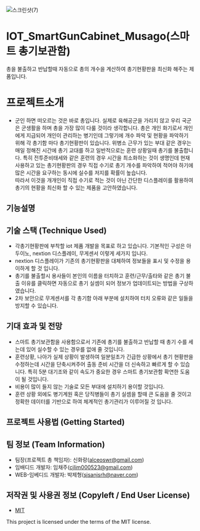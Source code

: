 




![스크린샷(7)](https://user-images.githubusercontent.com/85000764/193397925-9a59fcc6-93ce-426d-a784-fc79fc14896e.png)








# IOT_SmartGunCabinet_Musago(스마트 총기보관함)

총을 불출하고 반납할때 자동으로 총의 개수을 계산하여 총기현황판을 최신화 해주는 제품입니다.


# 프로젝트소개

 

 - 군인 하면 떠오르는 것은 바로 총입니다. 
실제로 육해공군을 가리지 않고 우리 국군은 군생활을 하며 총을 가장 많이 다룰 것이라 생각합니다. 총은 개인 화기로서 개인에게 지급되어 개인이 관리하는 병기인데 그렇기에 개수 파악 및 현황을 파악하기 위해 각 총기함 마다 총기현황판이 있습니다. 
위병소 근무가 있는 부대 같은 경우는 매일 정해진 시간에 총기 교대를 하고 일반적으로는 훈련 상황일때 총기를 불출합니다. 특히 전투준비태세와 같은 훈련의 경우 시간을 최소화하는 것이 생명인데 현재 사용하고 있는 총기현황판의 경우 직접 수기로 총기 개수를 파악하여 적어야 하기에 많은 시간을 요구하는 동시에 실수를 저지를 확률이 높습니다.  
 따라서 이것을 개개인이 직접 수기로 적는 것이 아닌 간단한 디스플레이를 활용하여 총기의 현황을 최신화 할 수 있는 제품을 고안하였습니다.

## 기능설명



## 기술 스택 (Technique Used)

 - 각총기현황판에 부착할 iot 제품 개발을 목표로 하고 있습니다.  기본적인 구성은 아두이노, nextion 디스플레이, 무게센서 이렇게 세가지 입니다.  
 - nextion 디스플레이가 기존의 총기현황판을 대체하여 정보들을 표시 및 수정을 용이하게 할 것 입니다. 
 - 총기를 불출할시 용사들이 본인의 이름을 터치하고 훈련/근무/출타와 같은 총기 불출 이유를 클릭하면 자동으로 총기 실셈이 되어 정보가 업데이트되는 방법을 구상하였습니다. 
 - 2차 보안으로 무게센서를 각 총기함 아래 부분에 설치하여 터치 오류와 같은 일들을 방지할 수 있습니다.

## 기대 효과 및 전망

 - 스마트 총기보관함을 사용함으로서 기존에 총기를 불출하고 반납할 때 총기 수를 세는데 있어 실수할 수 있는 경우를 없애 줄 것입니다.  
 - 훈련상황, 나아가 실제 상황이 발생하여 일분일초가 긴급한 상황에서 총기 현황판을 수정하는데 시간을 단축시켜주어 출동 준비 시간을 더 신속하고 빠르게 할 수 있습니다. 특히 5분 대기조와 같이 속도가 중요한 경우 스마트 총기보관함 확연한 도움이 될 것입니다.  
 - 비용이 많이 들지 않는 기술로 모든 부대에 설치하기 용이할 것입니다.  
 - 훈련 상황 외에도 병기계원 혹은 당직병들이 총기 실셈을 할때 큰 도움을 줄 것이고 정확한 데이터를 기반으로 하여 체계적인 총기관리가 이루어질 것 입니다.

## 프로젝트 사용법 (Getting Started)


## 팀 정보 (Team Information)

 - 팀장(프로젝트 총 책임자): 신화랑(alceoswr@gmail.com)
 - 임배디드 개발자: 임채주(cjlim000523@gmail.com)
 - WEB-임베디드 개발자: 박제형(sjsanjsrh@naver.com)



## 저작권 및 사용권 정보 (Copyleft / End User License)
 * [MIT](https://github.com/osam2020-WEB/Sample-ProjectName-TeamName/blob/master/license.md)

This project is licensed under the terms of the MIT license.

